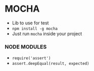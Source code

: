 # MOCHA

- Lib to use for test
- `npm install -g mocha`
- Just run `mocha` inside your project

### NODE MODULES

- `require('assert')`
- `assert.deepEqual(result, expected)`